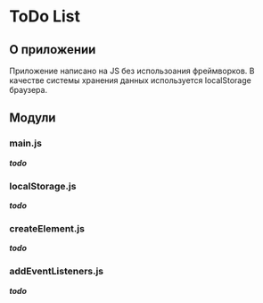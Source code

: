 # ToDo List

## О приложении

Приложение написано на JS без использоания фреймворков.
В качестве системы хранения данных используется localStorage браузера.

## Модули

### main.js

***todo***

### localStorage.js

***todo***

### createElement.js

***todo***

### addEventListeners.js

***todo***